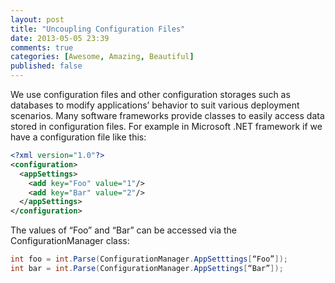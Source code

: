 ```yaml
---
layout: post
title: "Uncoupling Configuration Files"
date: 2013-05-05 23:39
comments: true
categories: [Awesome, Amazing, Beautiful] 
published: false
---
```

We use configuration files and other configuration storages such as databases
to modify applications’ behavior to suit various deployment scenarios. Many
software frameworks provide classes to easily access data stored in
configuration files. For example in Microsoft .NET framework if we have a
configuration file like this:
``` xml Typical configuration file
<?xml version="1.0"?>
<configuration>
  <appSettings>
    <add key="Foo" value="1"/>
    <add key="Bar" value="2"/>
  </appSettings>
</configuration>
```
<!-- more -->

The values of “Foo” and “Bar” can be accessed via the
ConfigurationManager class:
``` c# Accessing configuration values
int foo = int.Parse(ConfigurationManager.AppSetttings[“Foo”]);
int bar = int.Parse(ConfigurationManager.AppSettings[“Bar”]);
```
